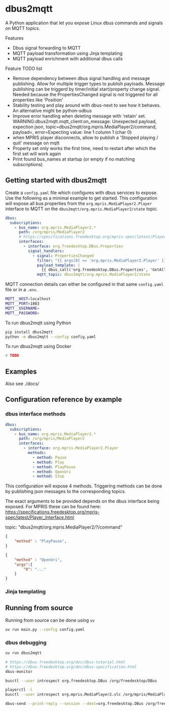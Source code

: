 # dbus2mqtt

A Python application that let you expose Linux dbus commands and signals on MQTT topics.

Features

* Dbus signal forwarding to MQTT
* MQTT payload transformation using Jinja templating
* MQTT payload enrichment with additional dbus calls

Feature TODO list

* Remove dependency between dbus signal handling and message publishing. Allow for multiple trigger types to publish payloads. Message publishing can be triggerd by timer/initial start/property change signal. Needed because the PropertiesChanged signal is not triggered for all properties like 'Position'
* Stability testing and play around with dbus-next to see how it behaves. An alternative might be python-sdbus
* Improve error handling when deleting message with 'retain' set. WARNING:dbus2mqtt.mqtt_client:on_message: Unexpected payload, expection json, topic=dbus2mqtt/org.mpris.MediaPlayer2/command, payload=, error=Expecting value: line 1 column 1 (char 0)
* when MPRIS player disconnects, allow to publish a 'Stopped playing / quit' message on mqtt
* Property set only works the first time, need to restart after which the first set will work again
* Print found bus_names at startup (or empty if no matching subscriptions)

## Getting started with dbus2mqtt

Create a `config.yaml` file which configures with dbus services to expose. Use the following as a minimal example to get started. This configuration will expose all bus properties from the `org.mpris.MediaPlayer2.Player` interface to MQTT on the `dbus2mqtt/org.mpris.MediaPlayer2/state` topic.

```yaml
dbus:
  subscriptions:
    - bus_name: org.mpris.MediaPlayer2.*
      path: /org/mpris/MediaPlayer2
      # https://specifications.freedesktop.org/mpris-spec/latest/Player_Interface.html
      interfaces:
        - interface: org.freedesktop.DBus.Properties
          signal_handlers:
            - signal: PropertiesChanged
              filter: "{{ args[0] == 'org.mpris.MediaPlayer2.Player' }}"
              payload_template: |
                {{ dbus_call('org.freedesktop.DBus.Properties', 'GetAll', 'org.mpris.MediaPlayer2.Player') }}
              mqtt_topic: dbus2mqtt/org.mpris.MediaPlayer2/state
```

MQTT connection details can either be configured in that same `config.yaml` file or in a `.env`.


```bash
MQTT__HOST=localhost
MQTT__PORT=1883
MQTT__USERNAME=
MQTT__PASSWORD=
```

To run dbus2mqtt using Python

```bash
pip install dbus2mqtt
python -m dbus2mqtt --config config.yaml
```

To run dbus2mqtt using Docker

```bash
# TODO
```

## Examples

Also see ./docs/

## Configuration reference by example

### dbus interface methods

```yaml
dbus:
  subscriptions:
    - bus_name: org.mpris.MediaPlayer2.*
      path: /org/mpris/MediaPlayer2
      interfaces:
        - interface: org.mpris.MediaPlayer2.Player
          methods:
            - method: Pause
            - method: Play
            - method: PlayPause
            - method: OpenUri
            - method: Stop
```

This configuration will expose 4 methods. Triggering methods can be done by publishing json messages to the corresponding topics.

The exact arguments to be provided depends on the dbus interface being exposed. For MPRIS these can be found here: <https://specifications.freedesktop.org/mpris-spec/latest/Player_Interface.html>

topic: "dbus2mqtt/org.mpris.MediaPlayer2/?/command"

```json
{
    "method" : "PlayPause",
}
```

```json
{
    "method" : "OpenUri",
    "args":{
        "0": "..."
    }
}
```

### Jinja templating

## Running from source

Running from source can be done using `uv`

```bash
uv run main.py --config config.yaml
```

### dbus debugging

```bash
uv run dbus2mqtt

# https://dbus.freedesktop.org/doc/dbus-tutorial.html
# https://dbus.freedesktop.org/doc/dbus-specification.html
dbus-monitor

busctl --user introspect org.freedesktop.DBus /org/freedesktop/DBus

playerctl -l
busctl --user introspect org.mpris.MediaPlayer2.vlc /org/mpris/MediaPlayer2

dbus-send --print-reply --session --dest=org.freedesktop.DBus /org/freedesktop/DBus org.freedesktop.DBus.ListNames | grep mpris
```

